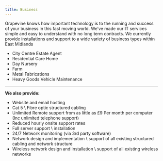 ```yaml
---
title: Business
---
```


Grapevine knows how important technology is to the running and success of your business in this fast moving world. We’ve made our IT services simple and easy to understand with no long term contracts.  We currently provide installations and support to a wide variety of business types within East Midlands

* City Centre Estate Agent
* Residential Care Home
* Day Nursery
* Farm
* Metal Fabrications
* Heavy Goods Vehicle Maintenance

---

**We also provide:**

* Website and email hosting
* Cat 5 \ Fibre optic structured cabling
* Unlimited Remote support from as little as £9 Per month per computer (Inc unlimited telephone support)
* Reduced hourly onsite support rates
* Full server support \ installation
* 24/7 Network monitoring (via 3rd party software)
* Network design and implementation \ support of all existing structured cabling and network structure
* Wireless network design and installation \ support of all existing wireless networks